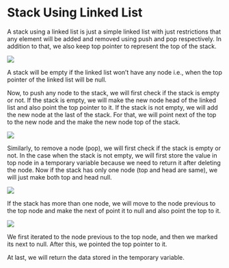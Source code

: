 # Stack Using Linked List
A stack using a linked list is just a simple linked list with just restrictions that any element will be added and removed using push and pop respectively. In addition to that, we also keep top pointer to represent the top of the stack.

![](https://www.codesdope.com/staticroot/images/ds/stack12.png)

A stack will be empty if the linked list won’t have any node i.e., when the top pointer of the linked list will be null. 

Now, to push any node to the stack, we will first check if the stack is empty or not. If the stack is empty, we will make the new node head of the linked list and also point the top pointer to it.
If the stack is not empty, we will add the new node at the last of the stack. For that, we will point next of the top to the new node and the make the new node top of the stack.


![](https://www.codesdope.com/staticroot/images/ds/stack14.gif)

Similarly, to remove a node (pop), we will first check if the stack is empty or not.
In the case when the stack is not empty, we will first store the value in top node in a temporary variable because we need to return it after deleting the node.
Now if the stack has only one node (top and head are same), we will just make both top and head null.

![](https://www.codesdope.com/staticroot/images/ds/stack15.png)

If the stack has more than one node, we will move to the node previous to the top node and make the next of point it to null and also point the top to it.

![](https://www.codesdope.com/staticroot/images/ds/stack16.gif)

We first iterated to the node previous to the top node, and then we marked its next to null. After this, we pointed the top pointer to it.

At last, we will return the data stored in the temporary variable.